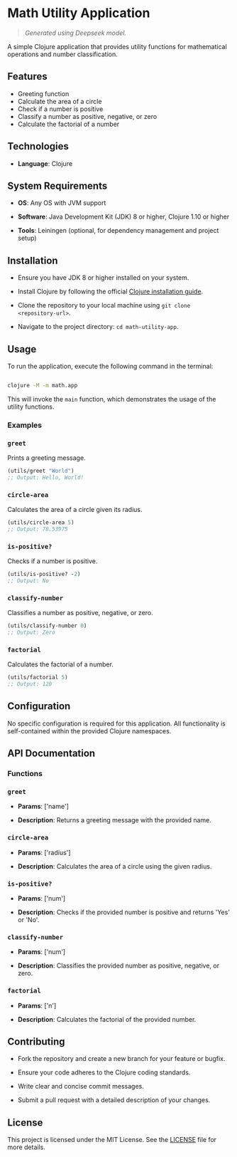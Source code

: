 # Math Utility Application


> _Generated using Deepseek model._

A simple Clojure application that provides utility functions for mathematical operations and number classification.

## Features

- Greeting function
- Calculate the area of a circle
- Check if a number is positive
- Classify a number as positive, negative, or zero
- Calculate the factorial of a number

## Technologies

- **Language**: Clojure

## System Requirements

- **OS**: Any OS with JVM support

- **Software**: Java Development Kit (JDK) 8 or higher, Clojure 1.10 or higher

- **Tools**: Leiningen (optional, for dependency management and project setup)

## Installation

- Ensure you have JDK 8 or higher installed on your system.

- Install Clojure by following the official [Clojure installation guide](https://clojure.org/guides/install_clojure).

- Clone the repository to your local machine using `git clone <repository-url>`.

- Navigate to the project directory: `cd math-utility-app`.

## Usage

To run the application, execute the following command in the terminal:

```bash

clojure -M -m math.app

```

This will invoke the `main` function, which demonstrates the usage of the utility functions.

### Examples

### `greet`

Prints a greeting message.

```clojure
(utils/greet "World")
;; Output: Hello, World!
```

### `circle-area`

Calculates the area of a circle given its radius.

```clojure
(utils/circle-area 5)
;; Output: 78.53975
```

### `is-positive?`

Checks if a number is positive.

```clojure
(utils/is-positive? -2)
;; Output: No
```

### `classify-number`

Classifies a number as positive, negative, or zero.

```clojure
(utils/classify-number 0)
;; Output: Zero
```

### `factorial`

Calculates the factorial of a number.

```clojure
(utils/factorial 5)
;; Output: 120
```

## Configuration

No specific configuration is required for this application. All functionality is self-contained within the provided Clojure namespaces.

## API Documentation

### Functions

### `greet`

- **Params**: ['name']

- **Description**: Returns a greeting message with the provided name.

### `circle-area`

- **Params**: ['radius']

- **Description**: Calculates the area of a circle using the given radius.

### `is-positive?`

- **Params**: ['num']

- **Description**: Checks if the provided number is positive and returns 'Yes' or 'No'.

### `classify-number`

- **Params**: ['num']

- **Description**: Classifies the provided number as positive, negative, or zero.

### `factorial`

- **Params**: ['n']

- **Description**: Calculates the factorial of the provided number.

## Contributing

- Fork the repository and create a new branch for your feature or bugfix.

- Ensure your code adheres to the Clojure coding standards.

- Write clear and concise commit messages.

- Submit a pull request with a detailed description of your changes.

## License

This project is licensed under the MIT License. See the [LICENSE](LICENSE) file for more details.
